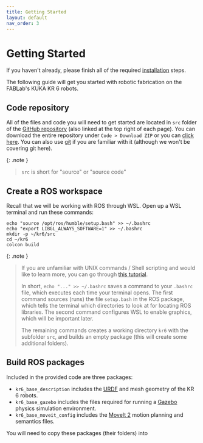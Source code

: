 ```yaml
---
title: Getting Started
layout: default
nav_order: 3
---
```


# Getting Started

If you haven't already, please finish all of the required [installation](installation.html) steps.

The following guide will get you started with robotic fabrication on the FABLab's KUKA KR 6 robots.

## Code repository

All of the files and code you will need to get started are located in `src` folder of the [GitHub repository] (also linked at the top right of each page). You can download the entire repository under `Code > Download ZIP` or you can [click here](https://github.com/ADRLaboratory/robotic_fabrication_w23/archive/refs/heads/main.zip). You can also use [git] if you are familiar with it (although we won't be covering git here).

{: .note }
> `src` is short for "source" or "source code"

## Create a ROS workspace

Recall that we will be working with ROS through WSL. Open up a WSL terminal and run these commands:

```shell
echo "source /opt/ros/humble/setup.bash" >> ~/.bashrc
echo "export LIBGL_ALWAYS_SOFTWARE=1" >> ~/.bashrc
mkdir -p ~/kr6/src
cd ~/kr6
colcon build
```

{: .note }
> If you are unfamiliar with UNIX commands / Shell scripting and would like to learn more, you can go through [this tutorial](https://www.tutorialspoint.com/unix/index.htm).
>
> In short, `echo "..." >> ~/.bashrc` saves a command to your `.bashrc` file, which executes each time your terminal opens. The first command sources (runs) the file `setup.bash` in the ROS package, which tells the terminal which directories to look at for locating ROS libraries. The second command configures WSL to enable graphics, which will be important later.
>
> The remaining commands creates a working directory `kr6` with the subfolder `src`, and builds an empty package (this will create some additional folders).


## Build ROS packages

Included in the provided code are three packages:
- `kr6_base_description` includes the [URDF] and mesh geometry of the KR 6 robots.
- `kr6_base_gazebo` includes the files required for running a [Gazebo] physics simulation environment.
- `kr6_base_moveit_config` includes the [MoveIt 2] motion planning and semantics files.

You will need to copy these packages (their folders) into 


[GitHub repository]: https://github.com/ADRLaboratory/robotic_fabrication_w23
[git]: https://git-scm.com/
[URDF]: http://wiki.ros.org/urdf
[Gazebo]: https://staging.gazebosim.org/home
[MoveIt 2]: https://moveit.picknik.ai/humble/index.html
